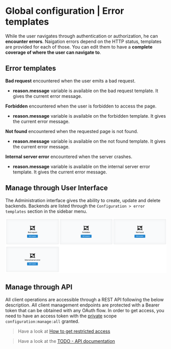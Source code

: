 # Global configuration | Error templates

While the user navigates through authentication or authorization, he can __encounter errors__. Naigation errors depend on the HTTP status, templates are provided for each of those. You can edit them to have a __complete coverage of where the user can navigate to__.

## Error templates

<div class="parameters">

__Bad request__ encountered when the user emits a bad request.
- __reason.message__ variable is available on the bad request template. It gives the current error message.

__Forbidden__ encountered when the user is forbidden to access the page.
- __reason.message__ variable is available on the forbidden template. It gives the current error message.

__Not found__ encountered when the requested page is not found.
- __reason.message__ variable is available on the not found template. It gives the current error message.

__Internal server error__ encountered when the server crashes.
- __reason.message__ variable is available on the internal server error template. It gives the current error message.

</div>

## Manage through User Interface

The Administration interface gives the ability to create, update and delete backends. Backends are listed through the `Configuration > error templates` section in the sidebar menu.

![error templates view](/assets/images/error-templates.png)

## Manage through API

All client operations are accessible through a REST API following the below description. All client management endpoints are protected with a Bearer token that can be obtained with any OAuth flow. In order to get access, you need to have an access token with the [private](provider-configuration/configure-scopes.md#public-vs-private-scopes) scope `configuration:manage:all` granted.

> Have a look at [How to get restricted access](/docs/provider-configuration/management-api#get-an-access-token)

> Have a look at the [TODO - API documentation](/api/list-scopes)
